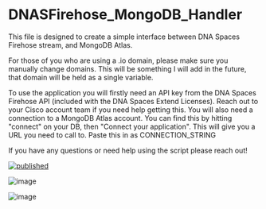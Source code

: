 # DNASFirehose_MongoDB_Handler

This file is designed to create a simple interface between DNA Spaces Firehose stream, and MongoDB Atlas.

For those of you who are using a .io domain, please make sure you manually change domains.
This will be something I will add in the future, that domain will be held as a single variable.

To use the application you will firstly need an API key from the DNA Spaces Firehose API (included with the DNA Spaces Extend Licenses).
Reach out to your Cisco account team if you need help getting this.
You will also need a connection to a MongoDB Atlas account.
You can find this by hitting "connect" on your DB, then "Connect your application".
This will give you a URL you need to call to.
Paste this in as CONNECTION_STRING

If you have any questions or need help using the script please reach out!

[![published](https://static.production.devnetcloud.com/codeexchange/assets/images/devnet-published.svg)](https://developer.cisco.com/codeexchange/github/repo/SimonLight001/DNASFirehose_MongoDB_Handler)

![image](https://user-images.githubusercontent.com/14348411/128566457-8de0e8c7-dc33-4931-929b-553d124cd27b.png)

![image](https://user-images.githubusercontent.com/14348411/128566477-3a23252f-96b4-46f2-8535-554a6d32d946.png)
